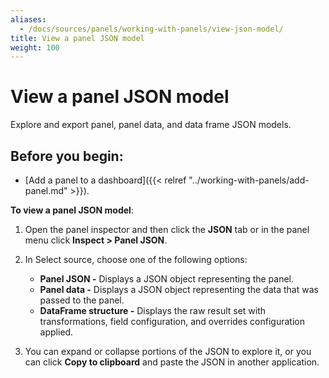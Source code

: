 ```yaml
---
aliases:
  - /docs/sources/panels/working-with-panels/view-json-model/
title: View a panel JSON model
weight: 100
---
```


# View a panel JSON model

Explore and export panel, panel data, and data frame JSON models.

## Before you begin:

- [Add a panel to a dashboard]({{< relref "../working-with-panels/add-panel.md" >}}).

**To view a panel JSON model**:

1. Open the panel inspector and then click the **JSON** tab or in the panel menu click **Inspect > Panel JSON**.

1. In Select source, choose one of the following options:

   - **Panel JSON -** Displays a JSON object representing the panel.
   - **Panel data -** Displays a JSON object representing the data that was passed to the panel.
   - **DataFrame structure -** Displays the raw result set with transformations, field configuration, and overrides configuration applied.

1. You can expand or collapse portions of the JSON to explore it, or you can click **Copy to clipboard** and paste the JSON in another application.
